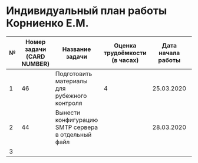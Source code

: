 # Индивидуальный план работы Корниенко Е.М.

| № | Номер задачи (CARD NUMBER) | Название задачи | Оценка трудоёмкости (в часах) | Дата начала работы | Дата сдачи | Ссылка на Pull Request | Комментарий |
|---|---|---|---|---|---|---|---|
| 1 | 46  |  Подготовить материалы для рубежного контроля |  4 |  25.03.2020 | 27.03.2020  |  https://github.com/akruzhalov/city_for_all/pull/19 |   |
| 2 |  44 |  Вынести конфигурацию SMTP сервера в отдельный файл |   |  28.03.2020 |   |   |   |
| 3 |   |   |   |   |   |   |   |
